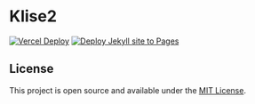 # Klise2

[![Vercel Deploy](https://therealsujitk-vercel-badge.vercel.app/?app=jekyll-klise2)](https://jekyll-klise2.vercel.app/) [![Deploy Jekyll site to Pages](https://github.com/sionta/jekyll-klise2/actions/workflows/jekyll.yml/badge.svg?branch=main)](https://github.com/sionta/jekyll-klise2/actions/workflows/jekyll.yml)

## License

This project is open source and available under the [MIT License](LICENSE).
